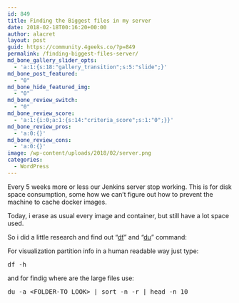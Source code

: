 ```yaml
---
id: 849
title: Finding the Biggest files in my server
date: 2018-02-18T00:16:20+00:00
author: alacret
layout: post
guid: https://community.4geeks.co/?p=849
permalink: /finding-biggest-files-server/
md_bone_gallery_slider_opts:
  - 'a:1:{s:18:"gallery_transition";s:5:"slide";}'
md_bone_post_featured:
  - "0"
md_bone_hide_featured_img:
  - "0"
md_bone_review_switch:
  - "0"
md_bone_review_score:
  - 'a:1:{i:0;a:1:{s:14:"criteria_score";s:1:"0";}}'
md_bone_review_pros:
  - 'a:0:{}'
md_bone_review_cons:
  - 'a:0:{}'
image: /wp-content/uploads/2018/02/server.png
categories:
  - WordPress
---
```

Every 5 weeks more or less our Jenkins server stop working. This is for disk space consumption, some how we can&#8217;t figure out how to prevent the machine to cache docker images.

Today, i erase as usual every image and container, but still have a lot space used.

So i did a little research and find out &#8220;[df](https://linux.die.net/man/1/df)&#8221; and &#8220;[du](https://linux.die.net/man/1/du)&#8221; command:

For visualization partition info in a human readable way just type:

<pre class="prettyprint">df -h</pre>

and for findig where are the large files use:

<pre class="prettyprint">du -a &lt;FOLDER-TO_LOOK&gt; | sort -n -r | head -n 10</pre>